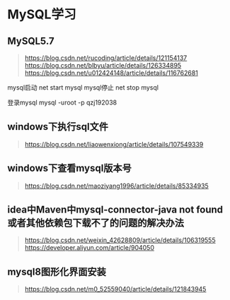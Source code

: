 # MySQL学习

## MySQL5.7

> https://blog.csdn.net/rucoding/article/details/121154137
> https://blog.csdn.net/blbyu/article/details/126334895
> https://blog.csdn.net/u012424148/article/details/116762681

mysql启动
net start mysql
mysql停止
net stop mysql

登录mysql
mysql -uroot -p qzj192038

## windows下执行sql文件

> https://blog.csdn.net/liaowenxiong/article/details/107549339

## windows下查看mysql版本号

> https://blog.csdn.net/maoziyang1996/article/details/85334935

## idea中Maven中mysql-connector-java not found 或者其他依赖包下载不了的问题的解决办法

> https://blog.csdn.net/weixin_42628809/article/details/106319555
> https://developer.aliyun.com/article/904050

## mysql8图形化界面安装

> https://blog.csdn.net/m0_52559040/article/details/121843945

